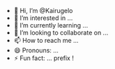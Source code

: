 - 👋 Hi, I’m @Kairugelo
- 👀 I’m interested in ...
- 🌱 I’m currently learning ...
- 💞️ I’m looking to collaborate on ...
- 📫 How to reach me ...
- 😄 Pronouns: ...
- ⚡ Fun fact: ...
prefix !
<!---
Kairugelo/Kairugelo is a ✨ special ✨ repository because its `README.md` (this file) appears on your GitHub profile.
You can click the Preview link to take a look at your changes.
--->
